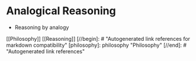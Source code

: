 # Analogical Reasoning

- Reasoning by analogy

[[Philosophy]] [[Reasoning]]
[//begin]: # "Autogenerated link references for markdown compatibility"
[philosophy]: philosophy "Philosophy"
[//end]: # "Autogenerated link references"